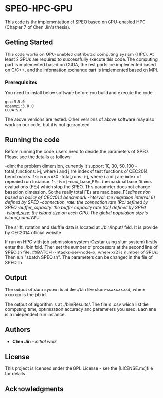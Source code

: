 # SPEO-HPC-GPU

This code is the implementation of SPEO based on GPU-enabled HPC (Chapter 7 of Chen Jin's thesis).

## Getting Started

This code works on GPU-enabled distributed computing system (HPC). At least 2 GPUs are required to successfully execute this code. The computing part is implemented based on CUDA, the rest parts are implemented based on C/C++, and the information exchange part is implemented based on MPI. 

### Prerequisites

You need to install below software before you build and execute the code. 

```
gcc:5.5.0
openmpi:3.0.0
CUDA:9.0
```
The above versions are tested. Other versions of above software may also work on our code, but it is not guaranteed

## Running the code
Before running the code, users need to decide the parameters of SPEO. Please see the details as follows:

-dim: the problem dimension, currently it support 10, 30, 50, 100
-total_functions: i-j, where i and j are index of test functions of CEC2014 benchmarks. 1<=i<=j<=30
-total_runs: i-j, where i and j are index of repeated run instance. 1<=i<=j
-max_base_FEs: the maximal base fitness evaluations (FEs) which stop the SPEO. This parameter does not change based on dimension. So the really total FEs are max_base_FEs*dimension based on policy of CEC2014 benchmark
-interval: the migration interval (I) defined by SPEO 
-connection_rate: the connection rate (Rc) defined by SPEO 
-buffer_capacity: the buffer capacity rate (Cb) defined by SPEO  
-island_size: the island size on each GPU. The global population size is island_num*#GPU

The shift, rotation and shuffle data is located at ./bin/input/ fold. It is provide by CEC2014 official website

If run on HPC with job submission system (Ozstar using slum system) firstly enter the ./bin fold. Then set the number of processors at the second line of SPEO.sh file: #SBATCH --ntasks-per-node=x, where x/2 is number of GPUs. Then run "sbatch SPEO.sh". The parameters can be changed in the file of SPEO.sh


## Output
The output of slum system is at the ./bin like slum-xxxxxxx.out, where xxxxxxx is the job id.

The output of algorithm is at ./bin/Results/. The file is .csv which list the computing time, optimization accuracy and parameters you used. Each line is a independent run instance.

## Authors

* **Chen Jin** - *Initial work*

## License

This project is licensed under the GPL License - see the [LICENSE.md]file for details

## Acknowledgments
